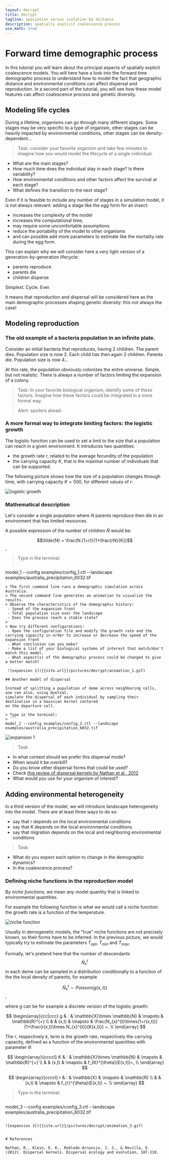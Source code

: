 ```yaml
---
layout: decrypt
title: Decrypt
tagline: speciation versus isolation by distance
description: spatially explicit coalescence process
use_math: true
---
```


# Forward time demographic process

In this tutorial you will learn about the principal aspects of spatially explicit
coalescence models. You will here have a look into the forward time demographic
process to understand how to model the fact that geographic distance and environmental
conditions can affect dispersal and reproduction.
In a second part of the tutorial, you will see how these model features can affect
coalescence process and genetic diversity.

## Modeling life cycles

During a lifetime, organisms can go through many different stages. Some stages may
be very specific to a type of organism, other stages can be heavily impacted by
environmental conditions, other stages can be density-dependent...

> Task: consider your favorite organism and take few minutes to imagine how you would
 model the lifecycle of a single individual:
 - What are the main stages?
 - How much time does the individual stay in each stage? Is there variability?
 - How environmental conditions and other factors affect the survival at each stage?
 - What defines the transition to the next stage?

 Even if it is feasible to include any number of stages in a simulation model, it is
 not always relevant: adding a stage like the *egg* form for an insect:
 - increases the complexity of the model
 - increases the computational time,
 - may require some uncomfortable assumptions
 - reduce the portability of the model to other organisms
 - and can possible add more parameters to estimate like
   the mortality rate during the egg form.

 This can explain why we will consider here a very light version of a generation-by-generation lifecycle:
 - parents reproduce
 - parents die
 - children disperse

Simplest. Cycle. Ever.

It means that reproduction and dispersal will be considered here as the main demographic processes
 shaping genetic diversity: this not always the case!

## Modeling reproduction

### The old example of a bacteria population in an infinite plate.

Consider an initial bacteria that reproduces, having 2 children. The parent dies.
Population size is now 2.
Each child has then again 2 children. Parents die. Population size is now 4...

At this rate, the population obviously colonizes the entire universe. Simple, but
not realistic. There is always a number of factors limiting the expansion of a colony.

> Task:
> In your favorite biological organism, identify some of these factors.
> Imagine how these factors could be integrated in a more formal way.
>
> Alert: spoilers ahead.

### A more formal way to integrate limiting factors: the logistic growth

The logistic function can be used to set a limit to the size that a population can
reach in a given environment. It introduces two quantities:
- the growth rate $r$, related to the average fecundity of the population
- the carrying capacity $K$, that is the maximal number of individuals that can be supported.

The following picture shows how the size of a population changes through time,
with carrying capacity $K=500$, for different values of $r$:

![logistic growth]({{site.url}}/pictures/logistic.png)

### Mathematical description

Let's consider a single population where $N$ parents reproduce then die in an environment
that has limited resources.

A possible expression of the number of children $\tilde{N}$ would be:

$$\tilde{N} = \frac{N.(1+r)}{1+\frac{rN}{K}}$$,

> Type in the terminal:  
> ```
model_1 --config examples/config_1.ctl --landscape examples/australia_precipitation_6032.tif
```
> The first command line runs a demographic simulation across Australia.
> The second command line generates an animation to visualize the results.
> Observe the characteristics of the demographic history:
 - Speed of the expansion front
 - Total population size over the landscape
 - Does the process reach a stable state?
>
> Now try different configurations:
 - Open the configuration file and modify the growth rate and the carrying capacity in order to increase or decrease the speed of the expansion front
 - What conclusion can you make?
 - Make a list of your biological systems of interest that match/don't match this model.
 - What aspect(s) of the demographic process could be changed to give a better match?

 ![expansion 1]({{site.url}}/pictures/decrypt/animation_1.gif)

## Another model of dispersal

Instead of splitting a population of deme across neighboring cells, one can also, using Quetzal,
simulate the dispersal of each individual by sampling their destination in a Gaussian kernel centered
on the departure cell.

> Type in the terminal:  
> ```
model_2 --config examples/config_2.ctl --landscape examples/australia_precipitation_6032.tif
```

![expansion 1]({{site.url}}/pictures/decrypt/animation_2.gif)

> Task:
  - In what context should we prefer this dispersal mode?
  - When would it be overkill?
  - Do you know other dispersal forms that could be used?
  - Check [this review of dispersal kernels by Nathan et al., 2012](https://books.google.fr/books?hl=en&lr=&id=s3EVDAAAQBAJ&oi=fnd&pg=PA187&dq=nathan+dispersal+kernel+review&ots=LKrBHv_VDo&sig=vhJcyp8wJmazryll68rvU9SK4Ms#v=onepage&q=nathan%20dispersal%20kernel%20review&f=false)
  - What would you use for your organism of interest?

## Adding environmental heterogeneity

In a third version of the model, we will introduce landscape heterogeneity into the model.
There are at least three ways to do so:
- say that $r$ depends on the local environmental conditions
- say that $K$ depends on the local environmental conditions
- say that migration depends on the local and neighboring environmental conditions

> Task:
  - What do you expect each option to change in the demographic dynamics?
  - In the coalescence process?

### Defining niche functions in the reproduction model

By *niche functions*, we mean any model quantity that is linked to environmental
quantities.

For example the following function is what we would call a niche function: the growth rate
is a function of the temperature.

![niche function]({{site.url}}/pictures/niche.png)

Usually in demogenetic models, the "true" niche functions are not precisely known,
so their forms have to be inferred. In the previous picture, we would typically try to estimate
the parameters $T_{opt}$, $T_{min}$ and $T_{max}$.

Formally, let's pretend here that the number of descendants $$ \tilde{N}_{x}^{t} $$ in each deme can be sampled in a
distribution conditionally to a function of the the local density of parents,
for example

$$ \tilde{N}_{x}^{t} \sim Poisson(g(x,t)) $$,

where $g$ can be for example a discrete version of the logistic growth:

$$
\begin{array}{cc|ccc}
    g & : & \mathbb{X}\times \mathbb{N} & \mapsto & \mathbb{R}^{+} \\
      &   &          (x,t)               & \mapsto & \frac{N_{x}^{t}\times(1+r(x,t))}{1+\frac{r(x,t)\times N_{x}^{t}}{K(x,t)}}  ~. \\
\end{array}
$$

The $r$, respectively $k$, term is the growth rate, respectively the carrying capacity,
defined as a function of the environmental quantities with parameter $\theta$:

$$
\begin{array}{ccccl}
K  & : & \mathbb{X}\times \mathbb{N} & \mapsto & \mathbb{R}^{+} \\
   &   &    (x,t)       & \mapsto & f_{K}^{\theta}(E(x,t))~, \\
\end{array}
$$

$$
\begin{array}{ccccl}
r  & : & \mathbb{X} & \mapsto & \mathbb{R} \\
   &   &    (x,t)       & \mapsto & f_{r}^{\theta}(E(x,t)) ~. \\
\end{array}
$$


> Type in the terminal:  
> ```
model_3 --config examples/config_3.ctl --landscape examples/australia_precipitation_6032.tif
```

![expansion 3]({{site.url}}/pictures/decrypt/animation_3.gif)


# References

Nathan, R., Klein, E. K., Robledo-Arnuncio, J. J., & Revilla, E. (2012). Dispersal kernels. Dispersal ecology and evolution, 187-210.

